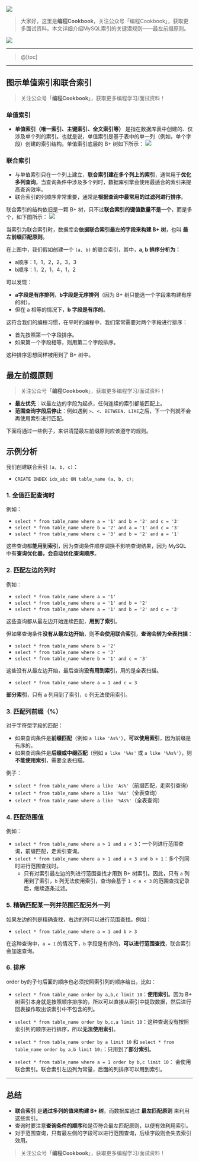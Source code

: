 ﻿![](https://github.com/CodingCookbook/MySQL/blob/main/File/gzh.png)


> 大家好，这里是**编程Cookbook**，关注公众号「编程Cookbook」，获取更多面试资料。本文详细介绍MySQL索引的关键潜规则——最左前缀原则。

![](https://i-blog.csdnimg.cn/direct/92e4adba96304e78875340e44c51ec58.png#pic_center)

---
> @[toc]

---
## 图示单值索引和联合索引
> 关注公众号「**编程Cookbook**」，获取更多编程学习/面试资料！


### 单值索引
- **单值索引（唯一索引、主键索引、全文索引等）** 是指在数据库表中创建的、仅涉及单个列的索引。也就是说，单值索引是基于表中的单一列（例如，单个字段）创建的索引结构。单值索引底层的 B+ 树如下所示：
![](https://i-blog.csdnimg.cn/direct/06ad95985cce4fc6b2f31b79ce9e01fe.png)

### 联合索引
- 与单值索引只在一个列上建立，**联合索引建在多个列上的索引**，通常用于**优化多列查询**。当查询条件中涉及多个列时，数据库引擎会使用最适合的索引来提高查询效率。
- 联合索引的列顺序非常重要，通常是**根据查询中最常用的过滤列进行排序**。

联合索引的结构依旧是一颗 B+ 树，只不过**联合索引的键值数量不是一个**，而是多个，如下图所示：
![](https://i-blog.csdnimg.cn/direct/4126243ad392406c98fb4e7618a4677c.png)

当索引为联合索引时，数据库会**依据联合索引最左的字段来构建 B+ 树**，也叫 **最左前缀匹配原则**。

在上图中，我们假如创建一个 `(a, b)` 的联合索引，其中，**a, b 排序分析为：**
- a顺序：1，1，2，2，3，3
- b顺序：1，2，1，4，1，2

可以发现：
- **a字段是有序排列**，**b字段是无序排列**（因为 B+ 树只能选一个字段来构建有序的树）。
- 但在 a 相等的情况下，**b 字段是有序的**。

这符合我们的编程习惯，在平时的编程中，我们常常需要对两个字段进行排序：
- 首先按照第一个字段排序。
- 如果第一个字段相等，则用第二个字段排序。

这种排序思想同样被用到了 B+ 树中。

## 最左前缀原则
> 关注公众号「**编程Cookbook**」，获取更多编程学习/面试资料！


- **最左优先**：以最左边的字段为起点，任何连续的索引都能匹配上。
- **范围查询字段后停止**：例如遇到 `>`、`<`、`BETWEEN`、`LIKE`之后，下一个列就不会再使用索引进行匹配。

下面将通过一些例子，来讲清楚最左前缀原则应该遵守的规则。
## 示例分析
我们创建联合索引 `(a, b, c)`：
- `CREATE INDEX idx_abc ON table_name (a, b, c);`

### 1. 全值匹配查询时
例如：

- `select * from table_name where a = '1' and b = '2' and c = '3'`
- `select * from table_name where b = '2' and a = '1' and c = '3'`
- `select * from table_name where c = '3' and b = '2' and a = '1'`

这些查询都**能用到索引**，因为查询条件顺序调换不影响查询结果，因为 MySQL 中有**查询优化器，会自动优化查询顺序**。

### 2. 匹配左边的列时
例如：

- `select * from table_name where a = '1'`
- `select * from table_name where a = '1' and b = '2'`
- `select * from table_name where a = '1' and b = '2' and c = '3'`

这些查询都从最左边开始连续匹配，**用到了索引**。

但如果查询条件**没有从最左边开始**，则**不会使用联合索引**，**查询会转为全表扫描**：

- `select * from table_name where b = '2'`
- `select * from table_name where c = '3'`
- `select * from table_name where b = '1' and c = '3'`

这些没有从最左边开始，最后查询**没有用到索引**，用的是全表扫描。

- `select * from table_name where a = 1 and c = 3`

**部分索引**，只有 a 列用到了索引，c 列无法使用索引。

### 3. 匹配列前缀（%）
对于字符型字段的匹配：

- 如果查询条件是**前缀匹配**（例如 `a like 'As%'`），**可以使用索引**，因为前缀是有序的。
- 如果查询条件是**后缀或中缀匹配**（例如 `a like '%As'` 或 `a like '%As%'`），则**不能使用索引**，需要全表扫描。

例子：

- `select * from table_name where a like 'As%'`（前缀匹配，走索引查询）
- `select * from table_name where a like '%As'`（全表查询）
- `select * from table_name where a like '%As%'`（全表查询）

### 4. 匹配范围值
例如：

- `select * from table_name where a > 1 and a < 3`：一个列进行范围查询，前缀匹配，走索引查询。
- `select * from table_name where a > 1 and a < 3 and b > 1`：多个列同时进行范围查找时。
  - 只有对索引最左边的列进行范围查找才用到 B+ 树索引。因此，只有 `a` 列用到了索引，`b` 列无法使用索引，查询会基于 `1 < a < 3` 的范围查找记录后，继续逐条过滤。

### 5. 精确匹配某一列并范围匹配另外一列
如果左边的列是精确查找，右边的列可以进行范围查找。例如：

- `select * from table_name where a = 1 and b > 3`

在这种查询中，`a = 1` 的情况下，`b` 字段是有序的，**可以进行范围查找**，联合索引会加速查询。

### 6. 排序
order by的子句后面的顺序也必须按照索引列的顺序给出，比如：


- `select * from table_name order by a,b,c limit 10`：**使用索引**。因为 B+ 树索引本身就是按照顺序排序的，所以可以直接从索引中提取数据，然后进行回表操作取出该索引中不包含的列。

- `select * from table_name order by b,c,a limit 10`：这种查询没有按照索引列的顺序进行排序，所以**无法使用索引**。
- `select * from table_name order by a limit 10` 和 `select * from table_name order by a,b limit 10;`：只用到了**部分索引**。
- `select * from table_name where a = 1 order by b,c limit 10`： 会使用联合索引。联合索引左边列为常量，后面的列排序可以用到索引。

---

## 总结

- **联合索引** 是**通过多列的值来构建 B+ 树**，而数据库通过 **最左匹配原则** 来利用这些索引。
- 查询时要注意**查询条件的顺序**和是否符合最左匹配原则，以便有效利用索引。
- 对于范围查询，只有最左侧的字段可以进行范围查询，后续字段则会失去索引效用。
> 关注公众号「**编程Cookbook**」，获取更多编程学习/面试资料！

